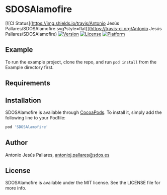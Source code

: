 # SDOSAlamofire

[![CI Status](https://img.shields.io/travis/Antonio Jesús Pallares/SDOSAlamofire.svg?style=flat)](https://travis-ci.org/Antonio Jesús Pallares/SDOSAlamofire)
[![Version](https://img.shields.io/cocoapods/v/SDOSAlamofire.svg?style=flat)](https://cocoapods.org/pods/SDOSAlamofire)
[![License](https://img.shields.io/cocoapods/l/SDOSAlamofire.svg?style=flat)](https://cocoapods.org/pods/SDOSAlamofire)
[![Platform](https://img.shields.io/cocoapods/p/SDOSAlamofire.svg?style=flat)](https://cocoapods.org/pods/SDOSAlamofire)

## Example

To run the example project, clone the repo, and run `pod install` from the Example directory first.

## Requirements

## Installation

SDOSAlamofire is available through [CocoaPods](https://cocoapods.org). To install
it, simply add the following line to your Podfile:

```ruby
pod 'SDOSAlamofire'
```

## Author

Antonio Jesús Pallares, antonioj.pallares@sdos.es

## License

SDOSAlamofire is available under the MIT license. See the LICENSE file for more info.
